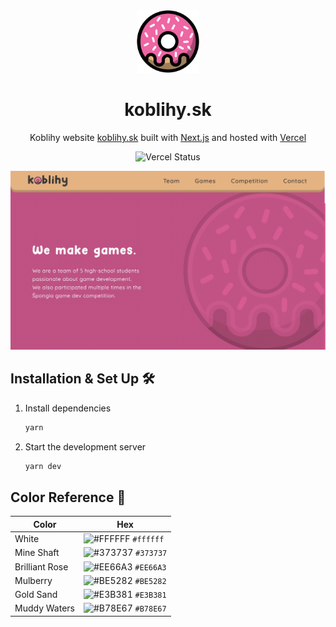 <div align="center">
    <img alt="Logo" src="https://raw.githubusercontent.com/samuel-soltys/koblihy-website/main/public/donut.svg" width="100" />
</div>
<h1 align="center">
    koblihy.sk
</h1>
<p align="center">
    Koblihy website <a href="https://koblihy.sk" target="_blank">koblihy.sk</a> built with <a href="https://www.nextjs.org/" target="_blank">Next.js</a> and hosted with <a href="https://www.vercel.com/" target="_blank">Vercel</a>
</p>
<p align="center">
    <img src="https://vercelbadge.vercel.app/api/samuel-soltys/koblihy-website)" alt="Vercel Status" />
</p>

![demo](https://raw.githubusercontent.com/samuel-soltys/koblihy-website/main/public/demo.jpg)

## Installation & Set Up 🛠


1. Install dependencies

    ```sh
    yarn
    ```

2. Start the development server

    ```sh
    yarn dev
    ```

## Color Reference 🎨

| Color          | Hex                                                                |
| -------------- | ------------------------------------------------------------------ |
| White          | ![#FFFFFF](https://via.placeholder.com/10/ffffff?text=+) `#ffffff` |
| Mine Shaft     | ![#373737](https://via.placeholder.com/10/373737?text=+) `#373737` |
| Brilliant Rose | ![#EE66A3](https://via.placeholder.com/10/EE66A3?text=+) `#EE66A3` |
| Mulberry       | ![#BE5282](https://via.placeholder.com/10/be5282?text=+) `#BE5282` |
| Gold Sand      | ![#E3B381](https://via.placeholder.com/10/e3b381?text=+) `#E3B381` |
| Muddy Waters   | ![#B78E67](https://via.placeholder.com/10/b78e67?text=+) `#B78E67` |

